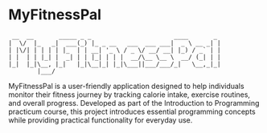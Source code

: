 # MyFitnessPal
```
 __  __       _____ _ _                       ____       _ 
|  \/  |_   _|  ___(_) |_ _ __   ___  ___ ___|  _ \ __ _| |
| |\/| | | | | |_  | | __| '_ \ / _ \/ __/ __| |_) / _` | |
| |  | | |_| |  _| | | |_| | | |  __/\__ \__ \  __/ (_| | |
|_|  |_|\__, |_|   |_|\__|_| |_|\___||___/___/_|   \__,_|_|
        |___/                                                                   
```

MyFitnessPal is a user-friendly application designed to help individuals monitor their fitness journey by tracking calorie intake, exercise routines, and overall progress. Developed as part of the Introduction to Programming practicum course, this project introduces essential programming concepts while providing practical functionality for everyday use.
